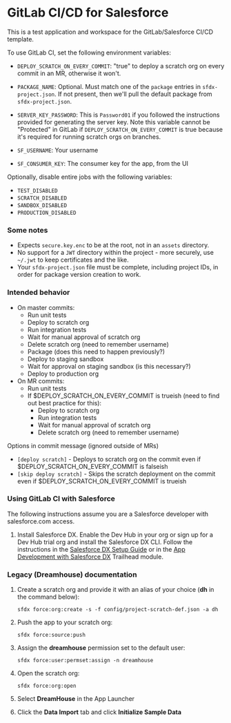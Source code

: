 # GitLab CI/CD for Salesforce

This is a test application and workspace for the GitLab/Salesforce CI/CD template.

To use GitLab CI, set the following environment variables:

- `DEPLOY_SCRATCH_ON_EVERY_COMMIT`: "true" to deploy a scratch org on every commit in an MR, otherwise it won't.
- `PACKAGE_NAME`: Optional. Must match one of the `package` entries in `sfdx-project.json`. If not present, then we'll pull the default package from `sfdx-project.json`.

- `SERVER_KEY_PASSWORD`: This is `Password01` if you followed the instructions provided for generating the server key. Note this variable cannot be "Protected" in GitLab if `DEPLOY_SCRATCH_ON_EVERY_COMMIT` is true because it's required for running scratch orgs on branches.
- `SF_USERNAME`: Your username
- `SF_CONSUMER_KEY`: The consumer key for the app, from the UI

Optionally, disable entire jobs with the following variables:

- `TEST_DISABLED`
- `SCRATCH_DISABLED`
- `SANDBOX_DISABLED`
- `PRODUCTION_DISABLED`

### Some notes

- Expects `secure.key.enc` to be at the root, not in an `assets` directory.
- No support for a `JWT` directory within the project - more securely, use `~/.jwt` to keep certificates and the like.
- Your `sfdx-project.json` file must be complete, including project IDs, in order for package version creation to work.

### Intended behavior

- On master commits:
    - Run unit tests
    - Deploy to scratch org
    - Run integration tests
    - Wait for manual approval of scratch org
    - Delete scratch org (need to remember username)
    - Package (does this need to happen previously?)
    - Deploy to staging sandbox
    - Wait for approval on staging sandbox (is this necessary?)
    - Deploy to production org
- On MR commits:
    - Run unit tests
    - If $DEPLOY_SCRATCH_ON_EVERY_COMMIT is trueish (need to find out best practice for this):
        - Deploy to scratch org
        - Run integration tests
        - Wait for manual approval of scratch org
        - Delete scratch org (need to remember username)

Options in commit message (ignored outside of MRs)

- `[deploy scratch]` - Deploys to scratch org on the commit even if $DEPLOY_SCRATCH_ON_EVERY_COMMIT is falseish
- `[skip deploy scratch]` - Skips the scratch deployment on the commit even if $DEPLOY_SCRATCH_ON_EVERY_COMMIT is trueish


### Using GitLab CI with Salesforce

The following instructions assume you are a Salesforce developer with salesforce.com access.

1. Install Salesforce DX. Enable the Dev Hub in your org or sign up for a Dev Hub trial org and install the Salesforce DX CLI. Follow the instructions in the [Salesforce DX Setup Guide](https://developer.salesforce.com/docs/atlas.en-us.sfdx_setup.meta/sfdx_setup/sfdx_setup_intro.htm?search_text=trial%20hub%20org) or in the [App Development with Salesforce DX](https://trailhead.salesforce.com/modules/sfdx_app_dev) Trailhead module.


### Legacy (Dreamhouse) documentation

1. Create a scratch org and provide it with an alias of your choice (**dh** in the command below):
    ```
    sfdx force:org:create -s -f config/project-scratch-def.json -a dh
    ```

1. Push the app to your scratch org:
    ```
    sfdx force:source:push
    ```

1. Assign the **dreamhouse** permission set to the default user:
    ```
    sfdx force:user:permset:assign -n dreamhouse
    ```

1. Open the scratch org:
    ```
    sfdx force:org:open
    ```

1. Select **DreamHouse** in the App Launcher

1. Click the **Data Import** tab and click **Initialize Sample Data**
